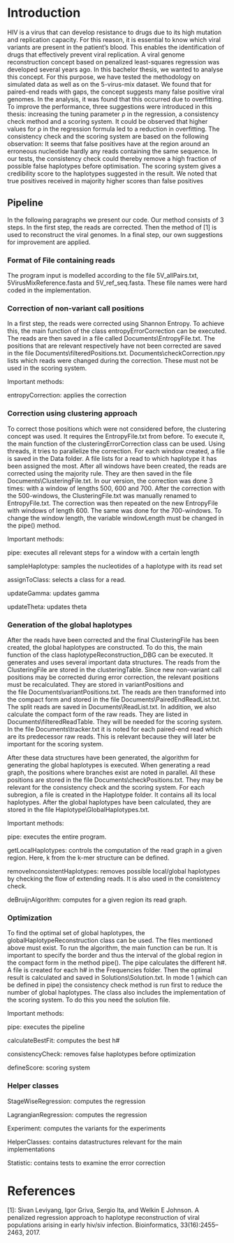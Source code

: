 # Introduction 

HIV is a virus that can develop resistance to drugs due to its high mutation and replication capacity. 
For this reason, it is essential to know which viral variants are present in
the patient’s blood. This enables the identification of drugs that effectively prevent viral
replication. A viral genome reconstruction concept based on penalized least-squares regression was 
developed several years ago. In this bachelor thesis, we wanted to analyse this
concept. For this purpose, we have tested the methodology on simulated data as well as
on the 5-virus-mix dataset. We found that for paired-end reads with gaps, the concept
suggests many false positive viral genomes. In the analysis, it was found that this occurred
due to overfitting. To improve the performance, three suggestions were introduced in this
thesis: increasing the tuning parameter ρ in the regression, a consistency check method and
a scoring system. It could be observed that higher values for ρ in the regression formula led
to a reduction in overfitting. The consistency check and the scoring system are based on the
following observation: It seems that false positives have at the region around an erroneous
nucleotide hardly any reads containing the same sequence. In our tests, the consistency
check could thereby remove a high fraction of possible false haplotypes before optimisation.
The scoring system gives a credibility score to the haplotypes suggested in the result. We
noted that true positives received in majority higher scores than false positives

## Pipeline
In the following paragraphs we present our code. Our method consists of 3 steps. In the first step, 
the reads are corrected. Then the method of [1] is used to reconstruct the viral genomes. 
In a final step, our own suggestions for improvement are applied.

### Format of File containing reads

The program input is modelled according to the file 
5V_allPairs.txt, 5VirusMixReference.fasta and 5V_ref_seq.fasta. 
These file names were hard coded in the implementation.  

### Correction of non-variant call positions

In a first step, the reads were corrected using Shannon 
Entropy. To achieve this, the main function of the class 
entropyErrorCorrection can be executed. The reads are 
then saved in a file called Documents\\EntropyFile.txt. 
The positions that are relevant respectively have not been corrected 
are saved in the file Documents\\filteredPositions.txt. 
Documents\\checkCorrection.npy lists which reads were changed 
during the correction. These must not be used in the 
scoring system.

Important methods:

entropyCorrection: applies the correction


### Correction using clustering approach

To correct those positions which were not considered before, 
the clustering concept was used. It requires the EntropyFile.txt from before. 
To execute it, the main function of the clusteringErrorCorrection class can be 
used. Using threads, it tries to parallelize the correction. For each window 
created, a file is saved in the Data folder. A file lists for a read to which 
haplotype it has been assigned the most. After all windows have been created, 
the reads are corrected using the majority rule. They are then saved in the file 
Documents\\ClusteringFile.txt. In our version, the correction was done 3 times: 
with a window of lengths 500, 600 and 700. After the correction with the 500-windows, 
the ClusteringFile.txt was manually renamed to EntropyFile.txt. The correction was 
then repeated on the new EntropyFile with windows of length 600. The same was done 
for the 700-windows. To change the window length, the variable windowLength must be 
changed in the pipe() method. 

Important methods:

pipe: executes all relevant steps for a window with a certain length

sampleHaplotype: samples the nucleotides of a haplotype with its read set

assignToClass: selects a class for a read.

updateGamma: updates gamma

updateTheta: updates theta

### Generation of the global haplotypes
After the reads have been corrected and the final ClusteringFile has been created, 
the global haplotypes are constructed. To do this, the main function of the class 
haplotypeReconstruction_DBG can be executed. It generates and uses several important 
data structures. The reads from the ClusteringFile are stored in the clusteringTable. 
Since new non-variant call positions may be corrected during error correction, the 
relevant positions must be recalculated. They are stored in variantPositions and  
the file Documents\\variantPositions.txt. The reads are then transformed into the compact 
form and stored in the file Documents\\PairedEndReadList.txt. The split reads are saved 
in Documents\\ReadList.txt. In addition, we also calculate the compact form of the raw 
reads. They are listed in Documents\\filteredReadTable. They will be needed for the 
scoring system. In the file Documents\\tracker.txt it is noted for each paired-end read 
which are its predecessor raw reads. This is relevant because they will later be important 
for the scoring system.

After these data structures have been generated, the algorithm for generating 
the global haplotypes is executed. When generating a read graph, the positions where branches 
exist are noted in parallel. All these positions are stored in the file Documents\\checkPositions.txt. 
They may be relevant for the consistency check and the scoring system.  For each subregion, 
a file is created in the Haplotype folder. It contains all its local haplotypes. After the global 
haplotypes have been calculated, they are stored in the file Haplotype\\GlobalHaplotypes.txt. 

Important methods:

pipe: executes the entire program.

getLocalHaplotypes: controls the computation of the read graph in a given region. Here, k from the 
k-mer structure can be defined.

removeInconsistentHaplotypes: removes possible local/global haplotypes by checking the flow of 
extending reads. It is also used in the consistency check.

deBruijnAlgorithm: computes for a given region its read graph.

### Optimization

To find the optimal set of global haplotypes, the globalHaplotypeReconstruction class can 
be used. The files mentioned above must exist. To run the algorithm, the main 
function can be run. It is important to specify the border and thus the interval of the global 
region in the compact form in the method pipe(). The pipe calculates the different h#. A file is 
created for each h# in the Frequencies folder. Then the optimal result is calculated and saved 
in Solutions\\Solution.txt. In mode 1 (which can be defined in pipe) the consistency check method is 
run first to reduce the number of global haplotypes. The class also includes the implementation 
of the scoring system. To do this you need the solution file.

Important methods:

pipe: executes the pipeline

calculateBestFit: computes the best h#

consistencyCheck: removes false haplotypes before optimization

defineScore: scoring system

### Helper classes
StageWiseRegression: computes the regression

LagrangianRegression: computes the regression

Experiment: computes the variants for the experiments

HelperClasses: contains datastructures relevant for the main implementations

Statistic: contains tests to examine the error correction

# References
[1]: Sivan Leviyang, Igor Griva, Sergio Ita, and Welkin E Johnson. A penalized regression approach to haplotype reconstruction of viral populations arising in early hiv/siv
infection. Bioinformatics, 33(16):2455–2463, 2017. 
